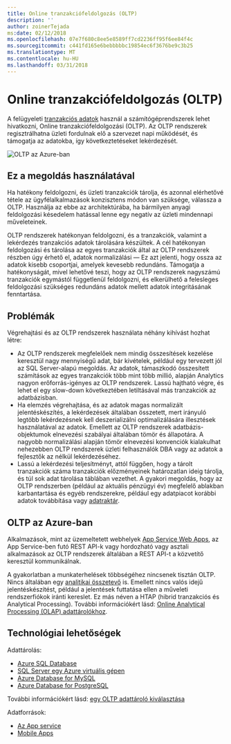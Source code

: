 ```yaml
---
title: Online tranzakciófeldolgozás (OLTP)
description: ''
author: zoinerTejada
ms:date: 02/12/2018
ms.openlocfilehash: 07e7f680c8ee5e8589ff7cd2236ff95f6ee84f4c
ms.sourcegitcommit: c441fd165e6bebbbbbc19854ec6f3676be9c3b25
ms.translationtype: MT
ms.contentlocale: hu-HU
ms.lasthandoff: 03/31/2018
---
```

# <a name="online-transaction-processing-oltp"></a>Online tranzakciófeldolgozás (OLTP)

A felügyeleti [tranzakciós adatok](../concepts/transactional-data.md) használ a számítógéprendszerek lehet hivatkozni, Online tranzakciófeldolgozási (OLTP). Az OLTP rendszerek regisztrálhatna üzleti fordulnak elő a szervezet napi működését, és támogatja az adatokba, így következtetéseket lekérdezését.

![OLTP az Azure-ban](./images/oltp-data-pipeline.png)

## <a name="when-to-use-this-solution"></a>Ez a megoldás használatával

Ha hatékony feldolgozni, és üzleti tranzakciók tárolja, és azonnal elérhetővé tétele az ügyfélalkalmazások konzisztens módon van szüksége, válassza a OLTP. Használja az ebbe az architektúrába, ha bármilyen anyagi feldolgozási késedelem hatással lenne egy negatív az üzleti mindennapi műveleteinek.

OLTP rendszerek hatékonyan feldolgozni, és a tranzakciók, valamint a lekérdezés tranzakciós adatok tárolására készültek. A cél hatékonyan feldolgozási és tárolása az egyes tranzakciók által az OLTP rendszerek részben úgy érhető el, adatok normalizálási &mdash; Ez azt jelenti, hogy ossza az adatok kisebb csoportjai, amelyek kevesebb redundáns. Támogatja a hatékonyságát, mivel lehetővé teszi, hogy az OLTP rendszerek nagyszámú tranzakciók egymástól függetlenül feldolgozni, és elkerülhető a felesleges feldolgozási szükséges redundáns adatok mellett adatok integritásának fenntartása.

## <a name="challenges"></a>Problémák
Végrehajtási és az OLTP rendszerek használata néhány kihívást hozhat létre:

- Az OLTP rendszerek megfelelőek nem mindig összesítések kezelése keresztül nagy mennyiségű adat, bár kivételek, például egy tervezett jól az SQL Server-alapú megoldás. Az adatok, támaszkodó összesített számítások az egyes tranzakciók több mint több millió, alapján Analytics nagyon erőforrás-igényes az OLTP rendszerek. Lassú hajtható végre, és lehet el egy slow-down következtében letiltásával más tranzakciók az adatbázisban.
- Ha elemzés végrehajtása, és az adatok magas normalizált jelentéskészítés, a lekérdezések általában összetett, mert irányuló legtöbb lekérdezésnek kell deszerializálni optimalizálására illesztések használatával az adatok. Emellett az OLTP rendszerek adatbázis-objektumok elnevezési szabályai általában tömör és állapotára. A nagyobb normalizálási alapján tömör elnevezési konvenciók kialakulhat nehezebben OLTP rendszerek üzleti felhasználók DBA vagy az adatok a fejlesztők az nélkül lekérdezéséhez.
- Lassú a lekérdezési teljesítményt, attól függően, hogy a tárolt tranzakciók száma tranzakciók előzményeinek határozatlan ideig tárolja, és túl sok adat tárolása táblában vezethet. A gyakori megoldás, hogy az OLTP rendszerben (például az aktuális pénzügyi év) megfelelő ablakban karbantartása és egyéb rendszerekre, például egy adatpiacot korábbi adatok továbbítása vagy [adatraktár](../technology-choices/data-warehouses.md).

## <a name="oltp-in-azure"></a>OLTP az Azure-ban

Alkalmazások, mint az üzemeltetett webhelyek [App Service Web Apps](/azure/app-service/app-service-web-overview), az App Service-ben futó REST API-k vagy hordozható vagy asztali alkalmazások az OLTP rendszerek általában a REST API-t a közvetítő keresztül kommunikálnak.

A gyakorlatban a munkaterhelések többségéhez nincsenek tisztán OLTP. Nincs általában egy [analitikai összetevő](../scenarios/online-analytical-processing.md) is. Emellett nincs valós idejű jelentéskészítést, például a jelentések futtatása ellen a műveleti rendszerfiókok iránti kereslet. Ez más néven a HTAP (hibrid tranzakciós és Analytical Processing). További információkért lásd: [Online Analytical Processing (OLAP) adattárolókhoz](../technology-choices/olap-data-stores.md).

## <a name="technology-choices"></a>Technológiai lehetőségek

Adattárolás:

- [Azure SQL Database](/azure/sql-database/)
- [SQL Server egy Azure virtuális gépen](/azure/virtual-machines/windows/sql/virtual-machines-windows-sql-server-iaas-overview?toc=%2Fazure%2Fvirtual-machines%2Fwindows%2Ftoc.json)
- [Azure Database for MySQL](/azure/mysql/)
- [Azure Database for PostgreSQL](/azure/postgresql/)

További információkért lásd: [egy OLTP adattároló kiválasztása](../technology-choices/oltp-data-stores.md)

Adatforrások:

- [Az App service](/azure/app-service/)
- [Mobile Apps](/azure/app-service-mobile/)

